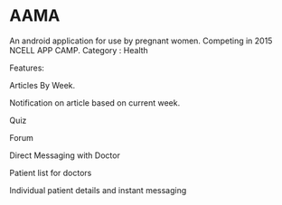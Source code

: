 # AAMA

An android application for use by pregnant women. Competing in 2015 NCELL APP CAMP. 
Category : Health 

Features: 

Articles By Week. 

Notification on article based on current week. 

Quiz 

Forum 

Direct Messaging with Doctor 

Patient list for doctors

Individual patient details and instant messaging 

